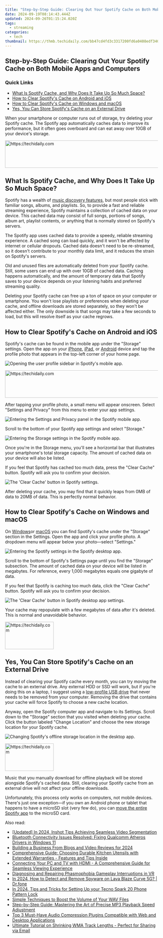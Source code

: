 ```yaml
---
title: "Step-by-Step Guide: Clearing Out Your Spotify Cache on Both Mobile Apps and Computers"
date: 2024-09-19T08:14:43.444Z
updated: 2024-09-26T01:15:24.020Z
tags:
  - streaming
categories:
  - tech
thumbnail: https://thmb.techidaily.com/bb47cd4fd3c3317200fd6a0408edf3404c84e0ce2b2a16adf3218bdf1eaafd6a.jpg
---
```


## Step-by-Step Guide: Clearing Out Your Spotify Cache on Both Mobile Apps and Computers

### Quick Links

* [What Is Spotify Cache, and Why Does It Take Up So Much Space?](https://win11-tips.techidaily.com/how-to-fix-bluetooth-pin-verification-hitch-on-win11w10-pcs/)
* [How to Clear Spotify's Cache on Android and iOS](https://win-answers.techidaily.com/how-to-repair-your-camera-issues-on-google-meet-solution-provided/)
* [How to Clear Spotify's Cache on Windows and macOS](https://facebook-video-share.techidaily.com/updated-in-2024-a-comprehensive-guide-to-making-gifs-from-youtube-tracks/)
* [Yes, You Can Store Spotify's Cache on an External Drive](https://extra-hints.techidaily.com/updated-crafting-audible-magic-cropping-and-edits-in-canva-videos/)

 When your smartphone or computer runs out of storage, try deleting your Spotify cache. The Spotify app automatically caches data to improve its performance, but it often goes overboard and can eat away over 10GB of your device's storage.

<!-- affiliate ads begin -->
<a href="https://unicoeye.pxf.io/c/5597632/2134248/18498" target="_top" id="2134248">
  <img src="//a.impactradius-go.com/display-ad/18498-2134248" border="0" alt="https://techidaily.com" width="728" height="90"/>
</a>
<img height="0" width="0" src="https://unicoeye.pxf.io/i/5597632/2134248/18498" style="position:absolute;visibility:hidden;" border="0" />
<!-- affiliate ads end -->

##  What Is Spotify Cache, and Why Does It Take Up So Much Space?

 Spotify has a wealth of [music discovery features](https://screen-activity-recording.techidaily.com/experts-selection-best-full-screen-recorders-for-pc-and-mac-for-2024/), but most people stick with familiar songs, albums, and playlists. So, to provide a fast and reliable streaming experience, Spotify maintains a collection of cached data on your device. This cached data may consist of full songs, portions of songs, album art, playlist contents, or anything that is normally stored on Spotify's servers.

 The Spotify app uses cached data to provide a speedy, reliable streaming experience. A cached song can load quickly, and it won't be affected by internet or cellular dropouts. Cached data doesn't need to be re-streamed, so it doesn't contribute to your monthly data limit, and it reduces the strain on Spotify's servers.

 Old and unused files are automatically deleted from your Spotify cache. Still, some users can end up with over 10GB of cached data. Caching happens automatically, and the amount of temporary data that Spotify saves to your device depends on your listening habits and preferred streaming quality.

 Deleting your Spotify cache can free up a ton of space on your computer or smartphone. You won't lose playlists or preferences when deleting your cache, and offline downloads are stored separately, so they won't be affected either. The only downside is that songs may take a few seconds to load, but this will resolve itself as your cache regrows.

##  How to Clear Spotify's Cache on Android and iOS

 Spotify's cache can be found in the mobile app under the "Storage" settings. Open the app on your [iPhone](https://apps.apple.com/us/app/spotify-music-and-podcasts/id324684580), [iPad](https://apps.apple.com/us/app/spotify-music-and-podcasts/id324684580?platform=ipad), or [Android](https://www.anrdoezrs.net/links/3607085/type/dlg/sid/UUhtgUeUpU2001234/https://play.google.com/store/apps/details?id=com.spotify.music&hl=en%5FUS&gl=US) device and tap the profile photo that appears in the top-left corner of your home page.

![Opening the user profile sidebar in Spotify's mobile app.](https://static1.howtogeekimages.com/wordpress/wp-content/uploads/2023/12/12-1.png) 

<!-- affiliate ads begin -->
<a href="https://ephamedtechinc.pxf.io/c/5597632/2130532/26400" target="_top" id="2130532">
  <img src="//a.impactradius-go.com/display-ad/26400-2130532" border="0" alt="https://techidaily.com" width="728" height="90"/>
</a>
<img height="0" width="0" src="https://ephamedtechinc.pxf.io/i/5597632/2130532/26400" style="position:absolute;visibility:hidden;" border="0" />
<!-- affiliate ads end -->

 After tapping your profile photo, a small menu will appear onscreen. Select "Settings and Privacy" from this menu to enter your app settings.

![Entering the Settings and Privacy panel in the Spotify mobile app.](https://static1.howtogeekimages.com/wordpress/wp-content/uploads/2023/12/5-1.png) 

 Scroll to the bottom of your Spotify app settings and select "Storage."

![Entering the Storage settings in the Spotify mobile app.](https://static1.howtogeekimages.com/wordpress/wp-content/uploads/2023/12/6-1.png) 

 Once you're in the Storage menu, you'll see a horizontal bar that illustrates your smartphone's total storage capacity. The amount of cached data on your device will also be listed.

 If you feel that Spotify has cached too much data, press the "Clear Cache" button. Spotify will ask you to confirm your decision.

![The 'Clear Cache' button in Spotify settings.](https://static1.howtogeekimages.com/wordpress/wp-content/uploads/2023/12/7-1.png) 

 After deleting your cache, you may find that it quickly leaps from 0MB of data to 20MB of data. This is perfectly normal behavior.

##  How to Clear Spotify's Cache on Windows and macOS

 On [Windows](https://apps.microsoft.com/detail/9NCBCSZSJRSB?hl=en-US)or [macOS](https://www.spotify.com/de-en/download/mac/) you can find Spotify's cache under the "Storage" section in the Settings. Open the app and click your profile photo. A dropdown menu will appear below your photo—select "Settings."

![Entering the Spotify settings in the Spotify desktop app.](https://static1.howtogeekimages.com/wordpress/wp-content/uploads/2023/12/10-1.png) 

 Scroll to the bottom of Spotify's Settings page until you find the "Storage" subsection. The amount of cached data on your device will be listed in megabytes. For reference, every 1,000 megabytes equals one gigabyte of data.

 If you feel that Spotify is caching too much data, click the "Clear Cache" button. Spotify will ask you to confirm your decision.

![The 'Clear Cache' button in Spotify desktop app settings.](https://static1.howtogeekimages.com/wordpress/wp-content/uploads/2023/12/4-1.png) 

 Your cache may repopulate with a few megabytes of data after it's deleted. This is normal and unavoidable behavior.

<!-- affiliate ads begin -->
<a href="https://25home.pxf.io/c/5597632/2148638/16836" target="_top" id="2148638">
  <img src="//a.impactradius-go.com/display-ad/16836-2148638" border="0" alt="https://techidaily.com" width="160" height="90"/>
</a>
<img height="0" width="0" src="https://25home.pxf.io/i/5597632/2148638/16836" style="position:absolute;visibility:hidden;" border="0" />
<!-- affiliate ads end -->

##  Yes, You Can Store Spotify's Cache on an External Drive

 Instead of clearing your Spotify cache every month, you can try moving the cache to an external drive. Any external HDD or SSD will work, but if you're doing this on a laptop, I suggest using a [low-profile USB drive](https://www.amazon.com/dp/B08D6TN835/?tag=hotoge-20&ascsubtag=UUhtgUeUpU2001234&asc%5Frefurl=https%3A%2F%2Fwww.howtogeek.com%2Fhow-to-delete-your-spotify-cache-on-mobile-and-desktop-devices%2F&asc%5Fcampaign=Evergreen) that never needs to be removed from your computer. Removing the drive that contains your cache will force Spotify to choose a new cache location.

 Anyway, open the Spotify computer app and navigate to its Settings. Scroll down to the "Storage" section that you visited when deleting your cache. Click the button labeled "Change Location" and choose the new storage location for your Spotify cache.

![Changing Spotify's offline storage location in the desktop app.](https://static1.howtogeekimages.com/wordpress/wp-content/uploads/2023/12/13.png) 

<!-- affiliate ads begin -->
<a href="https://aligracehair.sjv.io/c/5597632/2135410/19272" target="_top" id="2135410">
  <img src="//a.impactradius-go.com/display-ad/19272-2135410" border="0" alt="https://techidaily.com" width="160" height="90"/>
</a>
<img height="0" width="0" src="https://aligracehair.sjv.io/i/5597632/2135410/19272" style="position:absolute;visibility:hidden;" border="0" />
<!-- affiliate ads end -->

 Music that you manually download for offline playback will be stored alongside Spotify's cached data. Still, clearing your Spotify cache from an external drive will not affect your offline downloads.

 Unfortunately, this process only works on computers, not mobile devices. There's just one exception—if you own an Android phone or tablet that happens to have a microSD slot (very few do), you can [move the entire Spotify app](https://facebook-record-videos.techidaily.com/new-2024-approved-epic-battle-royale-thumbnails-done-fast/) to the microSD card.

<ins class="adsbygoogle"
     style="display:block"
     data-ad-format="autorelaxed"
     data-ad-client="ca-pub-7571918770474297"
     data-ad-slot="1223367746"></ins>

<ins class="adsbygoogle"
     style="display:block"
     data-ad-client="ca-pub-7571918770474297"
     data-ad-slot="8358498916"
     data-ad-format="auto"
     data-full-width-responsive="true"></ins>

<span class="atpl-alsoreadstyle">Also read:</span>
<div><ul>
<li><a href="https://fox-access.techidaily.com/updated-in-2024-inshot-tips-achieving-seamless-video-segmentation/"><u>[Updated] In 2024, Inshot Tips Achieving Seamless Video Segmentation</u></a></li>
<li><a href="https://driver-error.techidaily.com/bluetooth-connectivity-issues-resolved-fixing-qualcomm-atheros-drivers-in-windows-11/"><u>Bluetooth Connectivity Issues Resolved: Fixing Qualcomm Atheros Drivers in Windows 11</u></a></li>
<li><a href="https://youtube-zero.techidaily.com/ing-a-business-from-blogs-and-video-reviews-for-2024/"><u>Building a Business From Blogs and Video Reviews for 2024</u></a></li>
<li><a href="https://media-tips.techidaily.com/1723620199406-comprehensive-guide-choosing-durable-kitchen-utensils-with-extended-warranties-features-and-tips-inside/"><u>Comprehensive Guide: Choosing Durable Kitchen Utensils with Extended Warranties - Features and Tips Inside</u></a></li>
<li><a href="https://technical-tips.techidaily.com/connecting-your-pc-and-tv-with-hdmi-a-comprehensive-guide-for-seamless-viewing-experience/"><u>Connecting Your PC and TV with HDMI - A Comprehensive Guide for Seamless Viewing Experience</u></a></li>
<li><a href="https://win-solutions.techidaily.com/diagnosing-and-repairing-phasmophobia-gameplay-interruptions-in-vr/"><u>Diagnosing and Repairing Phasmophobia Gameplay Interruptions in VR</u></a></li>
<li><a href="https://android-location-track.techidaily.com/in-2024-how-to-detect-and-remove-spyware-on-lava-blaze-curve-5g-drfone-by-drfone-virtual-android/"><u>In 2024, How to Detect and Remove Spyware on Lava Blaze Curve 5G? | Dr.fone</u></a></li>
<li><a href="https://unlock-android.techidaily.com/in-2024-tips-and-tricks-for-setting-up-your-tecno-spark-20-phone-pattern-lock-by-drfone-android/"><u>In 2024, Tips and Tricks for Setting Up your Tecno Spark 20 Phone Pattern Lock</u></a></li>
<li><a href="https://media-tips.techidaily.com/simple-techniques-to-boost-the-volume-of-your-wav-files/"><u>Simple Techniques to Boost the Volume of Your WAV Files</u></a></li>
<li><a href="https://media-tips.techidaily.com/step-by-step-guide-mastering-the-art-of-precise-mp3-playback-speed-adjustment/"><u>Step-by-Step Guide: Mastering the Art of Precise MP3 Playback Speed Adjustment</u></a></li>
<li><a href="https://media-tips.techidaily.com/top-3-must-have-audio-compression-plugins-compatible-with-web-and-desktop-applications/"><u>Top 3 Must-Have Audio Compression Plugins Compatible with Web and Desktop Applications</u></a></li>
<li><a href="https://media-tips.techidaily.com/ultimate-tutorial-on-shrinking-wma-track-lengths-perfect-for-sharing-via-email/"><u>Ultimate Tutorial on Shrinking WMA Track Lengths - Perfect for Sharing via Email</u></a></li>
</ul></div>

